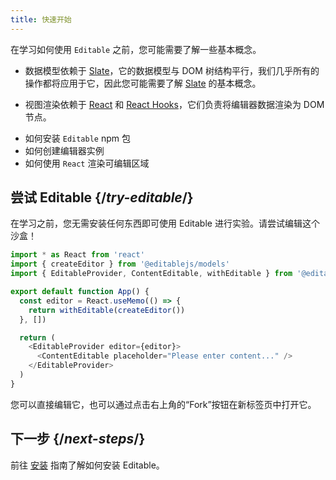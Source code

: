 ```yaml
---
title: 快速开始
---
```


<Intro>

在学习如何使用 `Editable` 之前，您可能需要了解一些基本概念。

- 数据模型依赖于 [Slate](https://docs.slatejs.org/)，它的数据模型与 DOM 树结构平行，我们几乎所有的操作都将应用于它，因此您可能需要了解 [Slate](https://docs.slatejs.org/) 的基本概念。

- 视图渲染依赖于 [React](https://reactjs.org) 和 [React Hooks](https://reactjs.org/docs/hooks-intro.html)，它们负责将编辑器数据渲染为 DOM 节点。

</Intro>

<YouWillLearn>

- 如何安装 `Editable` npm 包
- 如何创建编辑器实例
- 如何使用 `React` 渲染可编辑区域

</YouWillLearn>

## 尝试 Editable {/*try-editable*/}

在学习之前，您无需安装任何东西即可使用 Editable 进行实验。请尝试编辑这个沙盒！

<Sandpack>

```js
import * as React from 'react'
import { createEditor } from '@editablejs/models'
import { EditableProvider, ContentEditable, withEditable } from '@editablejs/editor'

export default function App() {
  const editor = React.useMemo(() => {
    return withEditable(createEditor())
  }, [])

  return (
    <EditableProvider editor={editor}>
      <ContentEditable placeholder="Please enter content..." />
    </EditableProvider>
  )
}

```

</Sandpack>

您可以直接编辑它，也可以通过点击右上角的“Fork”按钮在新标签页中打开它。

## 下一步 {/*next-steps*/}

前往 [安装](/learn/installation) 指南了解如何安装 Editable。

